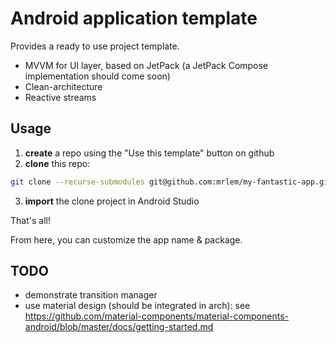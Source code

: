 # Android application template

Provides a ready to use project template.

* MVVM for UI layer, based on JetPack (a JetPack Compose implementation should come soon)
* Clean-architecture
* Reactive streams

## Usage

1. **create** a repo using the "Use this template" button on github
2. **clone** this repo:
```bash
git clone --recurse-submodules git@github.com:mrlem/my-fantastic-app.git
```
3. **import** the clone project in Android Studio

That's all!

From here, you can customize the app name & package.

## TODO

* demonstrate transition manager
* use material design (should be integrated in arch): see https://github.com/material-components/material-components-android/blob/master/docs/getting-started.md
